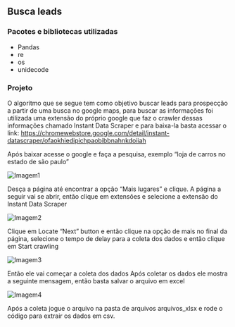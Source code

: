 ## Busca leads
### Pacotes e bibliotecas utilizadas
- Pandas
- re
- os
- unidecode

### Projeto

O algoritmo que se segue tem como objetivo buscar leads para prospecção a partir de uma busca no google maps, para buscar as informações foi utilizada uma extensão do próprio google que faz o crawler dessas informações chamado Instant Data Scraper e para baixa-la basta acessar o link:  https://chromewebstore.google.com/detail/instant-datascraper/ofaokhiedipichpaobibbnahnkdoiiah 

Após baixar acesse o google e faça a pesquisa, exemplo “loja de carros no estado de são paulo”  

![Imagem1](https://github.com/LucasGuimaDev/busca-leads/assets/123521555/5b6f4d2a-81fb-43d5-9784-5027272b092f)

 
Desça a página até encontrar a opção “Mais lugares” e clique. 
A página a seguir vai se abrir, então clique em extensões e selecione a extensão do Instant Data Scraper 

![Imagem2](https://github.com/LucasGuimaDev/busca-leads/assets/123521555/46302aeb-d925-4fbf-a396-bddc9446acba)

 
Clique em Locate “Next” button e então clique na opção de mais no final da página, selecione o tempo de delay para a coleta dos dados e então clique em Start crawling 

![Imagem3](https://github.com/LucasGuimaDev/busca-leads/assets/123521555/0813cb39-e3e5-411b-8832-96112426f072)

Então ele vai começar a coleta dos dados 
Após coletar os dados ele mostra a seguinte mensagem, então basta salvar o arquivo em excel 

![Imagem4](https://github.com/LucasGuimaDev/busca-leads/assets/123521555/013234f5-8d60-4219-b07e-491ec552d360)

Após a coleta jogue o arquivo na pasta de arquivos arquivos_xlsx e rode o código para extrair os dados em csv. 

